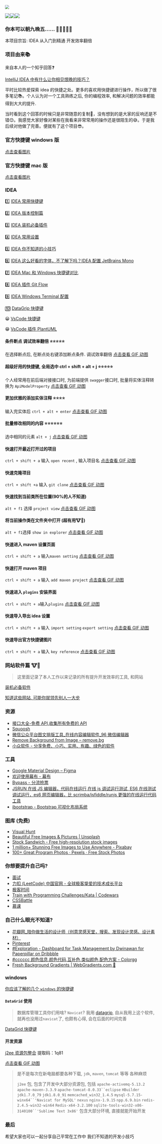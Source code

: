 <img src="https://gitee.com/xiaoxiunique/picgo-image/raw/master/20200226114101.png" style="zoom:80%;" />

![](https://img.shields.io/github/stars/xiaoxiunique/tool-tips?style=social)![](https://img.shields.io/github/forks/xiaoxiunique/tool-tips?style=social)![](https://img.shields.io/github/watchers/xiaoxiunique/tool-tips?style=social)

### 你本可以朝九晚五...... :poop::poop::poop::poop::poop:

本项目宗旨: IDEA 从入门到精通 开发效率翻倍

### 项目由来:books:

来自本人的一个知乎回答:question:

[IntelliJ IDEA 中有什么让你相见恨晚的技巧？](https://www.zhihu.com/question/300830746/answer/672248406?utm_source=wechat_session&utm_medium=social&utm_oi=794623637738123264&hb_wx_block=0)

平时比较热爱探索 idea 的快捷之处。更多的喜欢用快捷键进行操作，所以做了很多笔记:books:。个人认为对一个工具熟练之后, 你的编程效率, 和解决问题的效率都能得到大大的提升.

当时看到这个回答的时候只是非常随意的复制:grimacing:，没有想到的是大家的反响还是不错:blush:。我感觉大家好像对某些在我看来非常常用的操作还是很陌生的:sweat_smile:。于是我后续对他做了完善。便就有了这个项目:sunglasses:。

### 官方快捷键 windows 版

[点击查看图片](http://193.112.98.8/atomImg/ReferenceCard-1.png)

### 官方快捷键 mac 版

[点击查看图片](http://193.112.98.8/atomImg/ReferenceCardForMac-1.png)

### IDEA

:one: [IDEA 常用快捷键](https://atips.com/idea/IDEA%20%E5%B8%B8%E7%94%A8%E5%BF%AB%E6%8D%B7%E9%94%AE.html)

:two: ​[IDEA 版本控制篇](https://atips.cn/idea/IDEA%20%E7%89%88%E6%9C%AC%E6%8E%A7%E5%88%B6.html)

:three: [IDEA 装机必备插件](https://atips.cn/idea/IDEA%20%E8%A3%85%E6%9C%BA%E5%BF%85%E5%A4%87%E6%8F%92%E4%BB%B6.html)

:four: [IDEA 常用设置](https://atips.cn/idea/IDEA%20%E5%B8%B8%E7%94%A8%E8%AE%BE%E7%BD%AE.html)

:five: ​[IDEA 你不知道的小技巧](https://github.com/xiaoxiunique/idea-tips/blob/master/IDEA%20%E4%BD%A0%E4%B8%8D%E7%9F%A5%E9%81%93%E7%9A%84%E5%B0%8F%E6%8A%80%E5%B7%A7.md)

:six: [IDEA 这么好看的字体，不了解下吗？IDEA 配置 JetBrains Mono](https://atips.cn/idea/IDEA%20新字体%20JetBrainsMono.html)

:seven: [IDEA Mac 和 Windows 快捷键对比](https://atips.cn/idea/IDEA%20Windows%20Mac%20%E5%BF%AB%E6%8D%B7%E9%94%AE%E5%AF%B9%E6%AF%94.html)

:eight: [IDEA 插件 Git Flow](https://atips.cn/idea/IDEA%20%E6%8F%92%E4%BB%B6%20Git%20Flow.html)

:nine: [IDEA Windows Terminal 配置](https://atips.cn/idea/IDEA%20Windows%20Terminal%20%E9%85%8D%E7%BD%AE.html)

:keycap_ten: [DataGrip 快捷键](https://atips.cn/idea/DataGrip%20%E5%BF%AB%E6%8D%B7%E9%94%AE.html)

😀 [VsCode 快捷键](https://atips.cn/idea/VSCODE%20%E5%BF%AB%E6%8D%B7%E9%94%AE.html)

😁 [VsCode 插件 PlantUML](https://atips.cn/idea/VsCode%20%E6%8F%92%E4%BB%B6%20PlantUML.html)



#### 条件断点 调试效率翻倍 :star::star::star::star::star:

在选择断点后, 在断点处右键添加断点条件. 调试效率翻倍 [点击查看 GIF 动图](http://193.112.98.8/atomImg/key/debug-breakpoint.gif)

#### 超级好用的快捷键, 全局选中 ctrl + shift + alt + j :star::star::star::star::star:

个人经常用在前后端对接接口时, 为前端提供 `swagger`接口时, 批量将实体注释转换为 `ApiModelProperty` [点击查看 GIF 动图](http://193.112.98.8/atomImg/key/ctrl_alt_shift_j.gif)

#### 更加优雅的添加实体注释 :star::star::star::star:

输入完实体后 `ctrl + alt + enter` [点击查看 GIF 动图](http://193.112.98.8/atomImg/key/ctrl_alt_enter.gif)

#### 批量修改相同的内容 :star::star::star::star::star::star:

选中相同的元素 `alt + j` [点击查看 GIF 动图](http://193.112.98.8/atomImg/key/alt_j_batch_update.gif)

#### 快速打开最近打开过的项目

`ctrl + shift + a` 输入 `open recent` , 输入项目名 [点击查看 GIF 动图](http://193.112.98.8/atomImg/key/ctrl_shift_a_open_recent_project.gif)

#### 快速克隆项目

`ctrl + shift +a` 输入 `git clone` [点击查看 GIF 动图](http://193.112.98.8/atomImg/key/ctrl_shift_a_git_clone.gif)

#### 快速找到当前类所在位置(90%的人不知道)

`alt + f1` 选择 `project view` [点击查看 GIF 动图](http://193.112.98.8/atomImg/key/ctrl_f1_class_position.gif)

#### 将当前操作类在文件夹中打开 (**超有用:cow::beer:**)

`alt + f1`选择 `show in explorer` [点击查看 GIF 动图](http://193.112.98.8/atomImg/key/ctrl_f1_show_in_explorer.gif)

#### 快速进入 maven 设置页面

`ctrl + shift + a` 输入`maven setting` [点击查看 GIF 动图](http://193.112.98.8/atomImg/key/fast-open-maven-setting.gif)

#### 快速打开 maven 项目

`ctrl + shift + a` 输入 `add maven project` [点击查看 GIF 动图](http://193.112.98.8/atomImg/key/fast-open-add-maven-project.gif)

#### 快速进入 `plugins` 安装界面

`ctrl + shift + a`输入`plugins` [点击查看 GIF 动图](http://193.112.98.8/atomImg/key/fast-open-plugins.gif)

#### 快速导入导出 idea 设置

`ctrl + shift + a` 输入 `import setting` `export setting` [点击查看 GIF 动图](http://193.112.98.8/atomImg/key/fast-import-setting-and-export-setting.gif)

#### 快速导出官方快捷键图片

`ctrl + shift + a` 输入 `key reference` [点击查看 GIF 动图](http://193.112.98.8/atomImg/key/fast-import-key-reference.gif)

### 网站软件篇 :cow::beer:

> 这里面记录了本人工作以来记录的所有提升开发效率的工具, 和网站

[装机必备软件](https://github.com/xiaoxiunique/tool-tips/blob/master/tool/%E8%A3%85%E6%9C%BA%E5%BF%85%E5%A4%87%E8%BD%AF%E4%BB%B6.md)

[知道这些网站, 可能你就领先别人一大步](https://github.com/xiaoxiunique/tool-tips/blob/master/tool/%E4%BC%98%E7%A7%80%E7%BD%91%E7%AB%99%E5%90%88%E9%9B%86.md)

### 资源

- [接口大全-免费 API,收集所有免费的 API](https://www.free-api.com/)
- [Squoosh](https://squoosh.app/)
- [微信公众平台图文排版工具\_在线内容编辑软件\_96 微信编辑器](http://bj.96weixin.com/)
- [Remove Background from Image – remove.bg](https://www.remove.bg/)
- [小众软件 - 分享免费、小巧、实用、有趣、绿色的软件](https://www.appinn.com/)

### 工具

- [Google Material Design – Figma](https://www.figma.com/file/rwpqtFgjkIjvIoysCe25in/Google-Material-Design)
- [欢迎使用幕布 - 幕布](https://mubu.com/doccDJiQor7Bw)
- [Bypass - 分流抢票](https://www.bypass.cn/)
- [JSRUN 在线 JS 编辑器，代码在线运行,在线 js 调试运行测试, ES6 在线测试调试运行，es6 网页编辑器，比 scrimba/jsfiddle/runjs 更强的在线运行代码工具](http://jsrun.pro/)
- [ibootstrap - Bootstrap 可视化布局系统](http://www.ibootstrap.cn/)

### 图库 (免费)

- [Visual Hunt](https://visualhunt.com/)
- [Beautiful Free Images & Pictures | Unsplash](https://unsplash.com/)
- [Stock Sandwich - Free high-resolution stock images](https://stocksandwich.com/)
- [1 million+ Stunning Free Images to Use Anywhere - Pixabay](https://pixabay.com/)
- [100+ Great Program Photos · Pexels · Free Stock Photos](https://www.pexels.com/search/program/)

### 你想要提升自己吗?

- [面试](https://www.nowcoder.com/3134056)
- [力扣 (LeetCode) 中国官网 - 全球极客挚爱的技术成长平台](https://leetcode-cn.com/)
- [极客时间](https://time.geekbang.org/)
- [Train with Programming Challenges/Kata | Codewars](https://www.codewars.com/join)
- [CSSBattle](https://cssbattle.dev/)
- [慕课](http://www.imooc.com)

### 自己什么眼光不知道?

- [花瓣网\_陪你做生活的设计师（创意灵感天堂，搜索、发现设计灵感、设计素材）](https://huaban.com/)
- [Pinterest](https://www.pinterest.com/)
- [#Exploration - Dashboard for Task Management by Dwinawan for Paperpillar on Dribbble](https://dribbble.com/shots/6816310--Exploration-Dashboard-for-Task-Management)
- [#cccccc 颜色信息,颜色代码,互补色,类似颜色,配色方案 - Colorgg](https://www.colorgg.com/cccccc)
- [Fresh Background Gradients | WebGradients.com 💎](https://webgradients.com/)

### windows

[你应该了解的几个 `windows` 的快捷键]()

#### `DataGrid` 使用

> 数据库管理工具你们用啥? `Navicat`? 我用 [datagrip](https://www.jetbrains.com/datagrip), 自从我用上这个软件, 就再也没用过`navicat`了, 也颇有心得, 会在后面的时间完善

[DataGrid 快捷键](https://github.com/xiaoxiunique/tool-tips/blob/master/GridFlow%20%E5%BF%AB%E6%8D%B7%E9%94%AE.md)

#### 开发资源

[j2ee 资源包整合](https://pan.baidu.com/s/1AF93IgpHxQQlu1zAZwfE6A) 提取码：1q81

[点击查看 GIF 动图](http://images.atomblogs.com/20190912174544.png)

> 是不是每次在新电脑都要各种下载, `jdk`, `maven`, `tomcat` 等等 各种麻烦
>
> `j2ee` 包, 包含了开发中大部分资源包, 包括 `apache-activemq-5.13.2` `apache-maven-3.3.9` ` apache-tomcat-8.0.33``eclipse ` `HBuilder` `jdk1.7.0_79` `jdk1.8.0_91` `memcached_win32_1.4.5` ` mysql-5.7.15-winx64``'Navicat for MySQL' ` `nexus` `nginx-1.9.15` `npp.6.9.bin` `redis-2.4.5-win32-win64` `Redis-x64-3.2.100` ` sqlite-tools-win32-x86-3140100``'Sublime Text 3x86' ` 包含大部分环境, 直接就能开始开发

### 最后

希望大家也可以一起分享自己平常在工作中 我们不知道的开发小技巧

